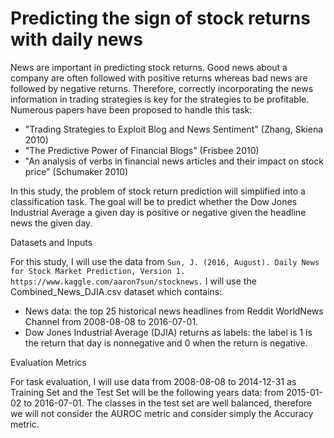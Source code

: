 # Predicting the sign of stock returns with daily news
News are important in predicting stock returns. Good news about a company are often followed with positive returns whereas bad news are followed by negative returns. Therefore, correctly incorporating the news information in trading strategies is key for the strategies to be profitable. Numerous papers have been proposed to handle this task:
* "Trading Strategies to Exploit Blog and News Sentiment" (Zhang, Skiena 2010)
* "The Predictive Power of Financial Blogs" (Frisbee 2010)
* "An analysis of verbs in financial news articles and their impact on stock price" (Schumaker 2010)


In this study, the problem of stock return prediction will simplified into a classification task. The goal will be to predict whether the Dow Jones Industrial Average a given day is positive or negative given the headline news the given day. 

Datasets and Inputs

For this study, I will use the data from `Sun, J. (2016, August). Daily News for Stock Market Prediction, Version 1. https://www.kaggle.com/aaron7sun/stocknews.`
I will use the Combined_News_DJIA.csv dataset which contains:
* News data: the top 25 historical news headlines from Reddit WorldNews Channel from 2008-08-08 to 2016-07-01. 
* Dow Jones Industrial Average (DJIA) returns as labels: the label is 1 is the return that day is nonnegative and 0 when the return is negative. 

Evaluation Metrics

For task evaluation, I will use data from 2008-08-08 to 2014-12-31 as Training Set and the Test Set will be the following years data: from 2015-01-02 to 2016-07-01.
The classes in the test set are well balanced, therefore we will not consider the AUROC metric and consider simply the Accuracy metric.
